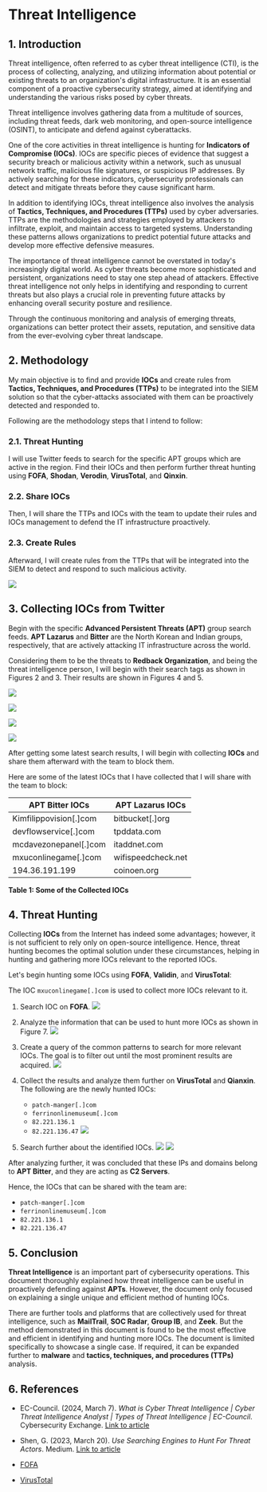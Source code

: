 # Threat Intelligence

## 1. Introduction

Threat intelligence, often referred to as cyber threat intelligence (CTI), is the process of collecting, analyzing, and utilizing information about potential or existing threats to an organization's digital infrastructure. It is an essential component of a proactive cybersecurity strategy, aimed at identifying and understanding the various risks posed by cyber threats.

Threat intelligence involves gathering data from a multitude of sources, including threat feeds, dark web monitoring, and open-source intelligence (OSINT), to anticipate and defend against cyberattacks.

One of the core activities in threat intelligence is hunting for **Indicators of Compromise (IOCs)**. IOCs are specific pieces of evidence that suggest a security breach or malicious activity within a network, such as unusual network traffic, malicious file signatures, or suspicious IP addresses. By actively searching for these indicators, cybersecurity professionals can detect and mitigate threats before they cause significant harm.

In addition to identifying IOCs, threat intelligence also involves the analysis of **Tactics, Techniques, and Procedures (TTPs)** used by cyber adversaries. TTPs are the methodologies and strategies employed by attackers to infiltrate, exploit, and maintain access to targeted systems. Understanding these patterns allows organizations to predict potential future attacks and develop more effective defensive measures.

The importance of threat intelligence cannot be overstated in today's increasingly digital world. As cyber threats become more sophisticated and persistent, organizations need to stay one step ahead of attackers. Effective threat intelligence not only helps in identifying and responding to current threats but also plays a crucial role in preventing future attacks by enhancing overall security posture and resilience.

Through the continuous monitoring and analysis of emerging threats, organizations can better protect their assets, reputation, and sensitive data from the ever-evolving cyber threat landscape.

## 2. Methodology

My main objective is to find and provide **IOCs** and create rules from **Tactics, Techniques, and Procedures (TTPs)** to be integrated into the SIEM solution so that the cyber-attacks associated with them can be proactively detected and responded to.

Following are the methodology steps that I intend to follow:

### 2.1. Threat Hunting

I will use Twitter feeds to search for the specific APT groups which are active in the region. Find their IOCs and then perform further threat hunting using **FOFA**, **Shodan**, **Verodin**, **VirusTotal**, and **Qinxin**.

### 2.2. Share IOCs

Then, I will share the TTPs and IOCs with the team to update their rules and IOCs management to defend the IT infrastructure proactively.

### 2.3. Create Rules

Afterward, I will create rules from the TTPs that will be integrated into the SIEM to detect and respond to such malicious activity.


![](img\ti-1.png)

## 3. Collecting IOCs from Twitter

Begin with the specific **Advanced Persistent Threats (APT)** group search feeds. **APT Lazarus** and **Bitter** are the North Korean and Indian groups, respectively, that are actively attacking IT infrastructure across the world. 

Considering them to be the threats to **Redback Organization**, and being the threat intelligence person, I will begin with their search tags as shown in Figures 2 and 3. Their results are shown in Figures 4 and 5.


![](img\ti-2.png)

![](img\ti-3.png)

![](img\ti-4.png)

![](img\ti-5.png)

After getting some latest search results, I will begin with collecting **IOCs** and share them afterward with the team to block them. 

Here are some of the latest IOCs that I have collected that I will share with the team to block:

| **APT Bitter IOCs**        | **APT Lazarus IOCs**   |
|----------------------------|------------------------|
| Kimfilippovision[.]com      | bitbucket[.]org        |
| devflowservice[.]com        | tpddata.com            |
| mcdavezonepanel[.]com       | itaddnet.com           |
| mxuconlinegame[.]com        | wifispeedcheck.net     |
| 194.36.191.199              | coinoen.org            |

**Table 1: Some of the Collected IOCs**

## 4. Threat Hunting

Collecting **IOCs** from the Internet has indeed some advantages; however, it is not sufficient to rely only on open-source intelligence. Hence, threat hunting becomes the optimal solution under these circumstances, helping in hunting and gathering more IOCs relevant to the reported IOCs.

Let's begin hunting some IOCs using **FOFA**, **Validin**, and **VirusTotal**:

The IOC `mxuconlinegame[.]com` is used to collect more IOCs relevant to it.

1. Search IOC on **FOFA**.
![](img\ti-6.png.jpg)

2. Analyze the information that can be used to hunt more IOCs as shown in Figure 7.
![](img\ti-7.png.jpg)

3. Create a query of the common patterns to search for more relevant IOCs. The goal is to filter out until the most prominent results are acquired.
![](img\ti-8.png.jpg)

4. Collect the results and analyze them further on **VirusTotal** and **Qianxin**. The following are the newly hunted IOCs:  
   - `patch-manger[.]com`  
   - `ferrinonlinemuseum[.]com`  
   - `82.221.136.1`  
   - `82.221.136.47`
![](img\ti-9.png.jpg)

5. Search further about the identified IOCs.
![](img\ti-10.png.jpg)
![](img\ti-11.png.jpg)

After analyzing further, it was concluded that these IPs and domains belong to **APT Bitter**, and they are acting as **C2 Servers**. 

Hence, the IOCs that can be shared with the team are:

- `patch-manger[.]com`
- `ferrinonlinemuseum[.]com`
- `82.221.136.1`
- `82.221.136.47`

## 5. Conclusion

**Threat Intelligence** is an important part of cybersecurity operations. This document thoroughly explained how threat intelligence can be useful in proactively defending against **APTs**. However, the document only focused on explaining a single unique and efficient method of hunting IOCs. 

There are further tools and platforms that are collectively used for threat intelligence, such as **MailTrail**, **SOC Radar**, **Group IB**, and **Zeek**. But the method demonstrated in this document is found to be the most effective and efficient in identifying and hunting more IOCs. The document is limited specifically to showcase a single case. If required, it can be expanded further to **malware** and **tactics, techniques, and procedures (TTPs)** analysis.

## 6. References

- EC-Council. (2024, March 7). *What is Cyber Threat Intelligence | Cyber Threat Intelligence Analyst | Types of Threat Intelligence | EC-Council*. Cybersecurity Exchange. [Link to article](https://www.eccouncil.org/cybersecurity-exchange/threat-intelligence/what-is-cyber-threat-intelligence/#:~:text=Cyber%20threat%20intelligence%20is%20information)

- Shen, G. (2023, March 20). *Use Searching Engines to Hunt For Threat Actors*. Medium. [Link to article](https://gustavshen.medium.com/use-searching-engines-to-hunt-for-threat-actors-74be52976e9f)

- [FOFA](https://en.fofa.info)

- [VirusTotal](https://www.virustotal.com)
